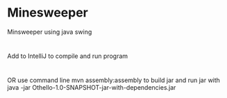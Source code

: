 # Minesweeper
Minsweeper using java swing
#
Add to IntelliJ to compile and run program
#
OR use command line mvn assembly:assembly to build jar and run jar with java -jar Othello-1.0-SNAPSHOT-jar-with-dependencies.jar
